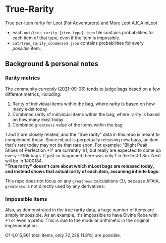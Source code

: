 # True-Rarity
True per-item rarity for [Loot (For Adventurers)](https://etherscan.io/address/0xff9c1b15b16263c61d017ee9f65c50e4ae0113d7) and [More Loot A.K.A mLoot](https://etherscan.io/address/0x1dfe7Ca09e99d10835Bf73044a23B73Fc20623DF)

  * each `out/true_rarity_{item_type}.json` file contains probabilities for each item of that type, even if the item is impossible.
  * `out/true_rarity_condensed.json` contains probabilities for every *possible* item.

## Background & personal notes

### Rarity metrics
The community currently (2021-09-06) tends to judge bags based on a few different metrics, including:
  1. Rarity of individual items within the bag, where rarity is based on how many exist today
  2. Combined rarity of individual items within the bag, where rarity is based on how many exist today
  3. Combined `greatness` value of the items within the bag

1 and 2 are closely related, and the "true rarity" data in this repo is meant to complement those. Since mLoot is perpetually releasing new bags, an item that's rare today may not be that rare soon.  For example:
"Blight Peak Shoes of Perfection +1" are currently 1/1, but really are expected to come up every ~116k bags. It just so happened there was only 1 in the first 1.3m. Next will be in 1400184.  
**"True rarity" doesn't care about which mLoot bags are released today, and instead shows that actual rarity of each item, assuming infinite bags.**

This repo does not focus on any `greatness` calculations (3), because AFAIA, `greatness` is not directly used by any derivatives.

### Impossible items
Also, as demonstrated in the true rarity data, a huge number of items are simply impossible. As an example, it's impossible to have Divine Robe with +1 or even a prefix. This is due to the modular arithmetic in the original implementation.

Of 4,015,861 total items, only 72,229 (1.8%) are possible.
